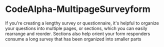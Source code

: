 # CodeAlpha-MultipageSurveyform
If you're creating a lengthy survey or questionnaire, it's helpful to organize your questions into multiple pages, or sections, which you can easily rearrange and reorder. Sections also help orient your form responders consume a long survey that has been organized into smaller parts
